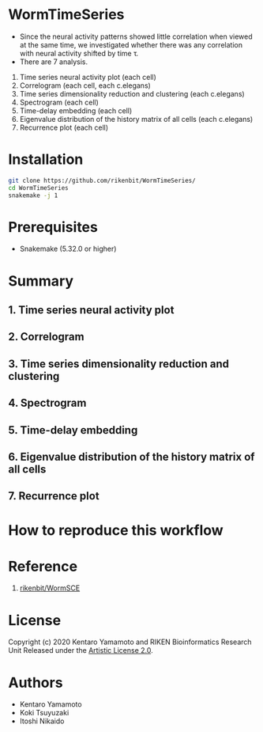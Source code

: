# WormTimeSeries
- Since the neural activity patterns showed little correlation when viewed at the same time, we investigated whether there was any correlation with neural activity shifted by time τ.
- There are 7 analysis.
1. Time series neural activity plot (each cell)
2. Correlogram (each cell, each c.elegans)
3. Time series dimensionality reduction and clustering (each c.elegans)
4. Spectrogram (each cell)
5. Time-delay embedding (each cell)
6. Eigenvalue distribution of the history matrix of all cells (each c.elegans)
7. Recurrence plot (each cell)


Installation
======
```bash
git clone https://github.com/rikenbit/WormTimeSeries/
cd WormTimeSeries
snakemake -j 1
```
# Prerequisites
- Snakemake (5.32.0 or higher)

# Summary
## 1. Time series neural activity plot
## 2. Correlogram
## 3. Time series dimensionality reduction and clustering
## 4. Spectrogram
## 5. Time-delay embedding
## 6. Eigenvalue distribution of the history matrix of all cells
## 7. Recurrence plot

# How to reproduce this workflow

# Reference
1. [rikenbit/WormSCE](https://github.com/rikenbit/WormSCE)

# License
Copyright (c) 2020 Kentaro Yamamoto and RIKEN Bioinformatics Research Unit Released under the [Artistic License 2.0](http://www.perlfoundation.org/artistic_license_2_0).

# Authors
- Kentaro Yamamoto
- Koki Tsuyuzaki
- Itoshi Nikaido